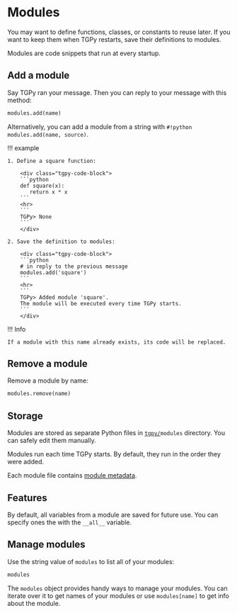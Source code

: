 # Modules

You may want to define functions, classes, or constants to reuse later. If you want to keep them when TGPy restarts,
save their definitions to modules.

Modules are code snippets that run at every startup.

## Add a module

Say TGPy ran your message. Then you can reply to your message with this method:

```python
modules.add(name)
```

Alternatively, you can add a module from a string with `#!python modules.add(name, source)`.

!!! example

    1. Define a square function:

        <div class="tgpy-code-block">
        ```python
        def square(x):
           return x * x
        ```
        <hr>
        ```
        TGPy> None
        ```
        </div>
    
    2. Save the definition to modules:

        <div class="tgpy-code-block">
        ```python
        # in reply to the previous message
        modules.add('square')
        ```
        <hr>
        ```
        TGPy> Added module 'square'.
        The module will be executed every time TGPy starts.
        ```
        </div>


!!! Info

    If a module with this name already exists, its code will be replaced.


## Remove a module

Remove a module by name:

```python
modules.remove(name)
```

## Storage

Modules are stored as separate Python files in <code>[tgpy/](/installation/#data-storage)modules</code> directory. You can safely edit them manually.

Modules run each time TGPy starts. By default, they run in the order they were added.

Each module file contains [module metadata](/reference/module_metadata).

## Features

By default, all variables from a module are saved for future use. You can specify ones the with the `__all__` variable.

## Manage modules

Use the string value of `modules` to list all of your modules:

```python
modules
```

The `modules` object provides handy ways to manage your modules. You can iterate over it to get names of your 
modules or use `modules[name]` to get info about the module.
